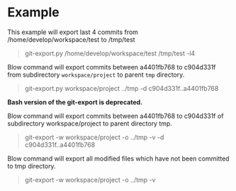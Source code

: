 # Example

This example will export last 4 commits from /home/develop/workspace/test to /tmp/test
> git-export.py /home/develop/workspace/test /tmp/test -l4

Blow command will export commits between a4401fb768 to c904d331f from subdirectory `workspace/project` to parent `tmp` directory.
> git-export.py workspace/project ../tmp -d c904d331f..a4401fb768

**Bash version of the git-export is deprecated.**

Blow command will export commits between a4401fb768 to c904d331f of subdirectory workspace/project to parent directory tmp.
> git-export -w workspace/project -o ../tmp -v -d c904d331f..a4401fb768

Blow command will export all modified files which have not been committed to tmp directory.
> git-export -w workspace/project -o ../tmp -v
